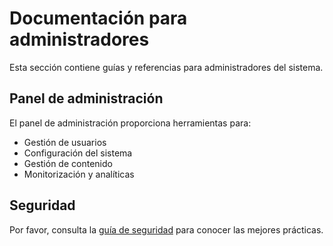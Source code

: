 
# Documentación para administradores

Esta sección contiene guías y referencias para administradores del sistema.

## Panel de administración

El panel de administración proporciona herramientas para:

- Gestión de usuarios
- Configuración del sistema
- Gestión de contenido
- Monitorización y analíticas

## Seguridad

Por favor, consulta la [guía de seguridad](./seguridad.md) para conocer las mejores prácticas.
